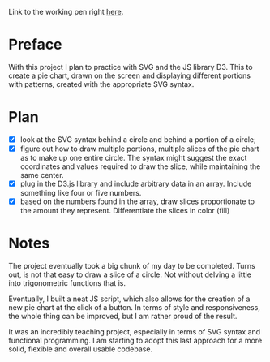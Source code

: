 Link to the working pen right [here](https://codepen.io/borntofrappe/full/NzBWeO/).

# Preface 

With this project I plan to practice with SVG and the JS library D3. This to create a pie chart, drawn on the screen and displaying different portions with patterns, created with the appropriate SVG syntax.

# Plan

- [x] look at the SVG syntax behind a circle and behind a portion of a circle;
- [x] figure out how to draw multiple portions, multiple slices of the pie chart as to make up one entire circle. The syntax might suggest the exact coordinates and values required to draw the slice, while maintaining the same center.
- [x] plug in the D3.js library and include arbitrary data in an array. Include something like four or five numbers.
- [x] based on the numbers found in the array, draw slices proportionate to the amount they represent. Differentiate the slices in color (fill)

# Notes

The project eventually took a big chunk of my day to be completed. Turns out, is not that easy to draw a slice of a circle. Not without delving a little into trigonometric functions that is.

Eventually, I built a neat JS script, which also allows for the creation of a new pie chart at the click of a button. In terms of style and responsiveness, the whole thing can be improved, but I am rather proud of the result.

It was an incredibly teaching project, especially in terms of SVG syntax and functional programming. I am starting to adopt this last approach for a more solid, flexible and overall usable codebase.
